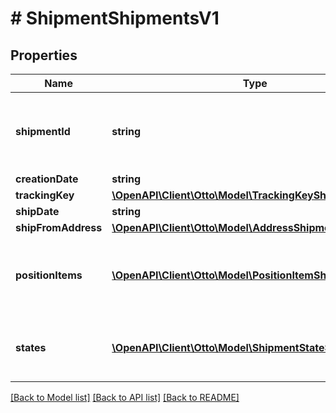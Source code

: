 # # ShipmentShipmentsV1

## Properties

Name | Type | Description | Notes
------------ | ------------- | ------------- | -------------
**shipmentId** | **string** | Internal shipment identifier assigned by OTTO Market. | [optional]
**creationDate** | **string** |  | [optional]
**trackingKey** | [**\OpenAPI\Client\Otto\Model\TrackingKeyShipmentsV1**](TrackingKeyShipmentsV1.md) |  | [optional]
**shipDate** | **string** |  | [optional]
**shipFromAddress** | [**\OpenAPI\Client\Otto\Model\AddressShipmentsV1**](AddressShipmentsV1.md) |  | [optional]
**positionItems** | [**\OpenAPI\Client\Otto\Model\PositionItemShipmentsV1[]**](PositionItemShipmentsV1.md) | The position items included in the shipment. | [optional]
**states** | [**\OpenAPI\Client\Otto\Model\ShipmentStateShipmentsV1[]**](ShipmentStateShipmentsV1.md) | The history of tracking states of the shipment | [optional]

[[Back to Model list]](../../README.md#models) [[Back to API list]](../../README.md#endpoints) [[Back to README]](../../README.md)
